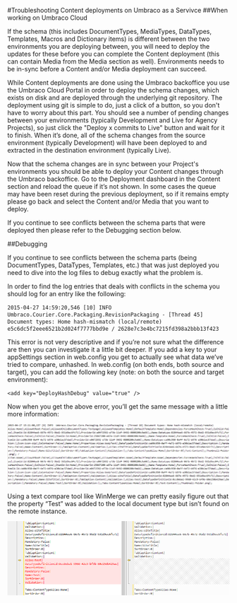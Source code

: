 #Troubleshooting Content deployments on Umbraco as a Servivce
##When working on Umbraco Cloud

If the schema (this includes DocumentTypes, MediaTypes, DataTypes, Templates, Macros and Dictionary items) is different between the two environments you are deploying between, you will need to deploy the updates for these before you can complete the Content deployment (this can contain Media from the Media section as well). Environments needs to be in-sync before a Content and/or Media deployment can succeed.

While Content deployments are done using the Umbraco backoffice you use the Umbraco Cloud Portal in order to deploy the schema changes, which exists on disk and are deployed through the underlying git repository. The deployment using git is simple to do, just a click of a button, so you don't have to worry about this part. You should see a number of pending changes between your environments (typically Development and Live for Agency Projects), so just click the "Deploy x commits to Live" button and wait for it to finish. When it’s done, all of the schema changes from the source environment (typically Development) will have been deployed to and extracted in the destination environment (typically Live).

Now that the schema changes are in sync between your Project's environments you should be able to deploy your Content changes through the Umbraco backoffice. Go to the Deployment dashboard in the Content section and reload the queue if it’s not shown. In some cases the queue may have been reset during the previous deployment, so if it remains empty please go back and select the Content and/or Media that you want to deploy.

If you continue to see conflicts between the schema parts that were deployed then please refer to the Debugging section below.

##Debugging

If you continue to see conflicts between the schema parts (being DocumentTypes, DataTypes, Templates, etc.) that was just deployed you need to dive into the log files to debug exactly what the problem is.

In order to find the log entries that deals with conflicts in the schema you should log for an entry like the following:


    2015-04-27 14:59:20,546 [10] INFO  Umbraco.Courier.Core.Packaging.RevisionPackaging - [Thread 45] Document types: Home hash-mismatch (local/remote) e5c6dc5f2eee6521b2d024f7777bbd9e / 2628e7c3e4bc7215fd398a2bbb13f423

This error is not very descriptive and if you’re not sure what the difference are then you can investigate it a little bit deeper. If you add a key to your appSettings section in web.config you get to actually see what data we’ve tried to compare, unhashed.
In web.config (on both ends, both source and target), you can add the following key (note: on both the source and target environment):

    <add key="DeployHashDebug" value="true" />

Now when you get the above error, you’ll get the same message with a little more information:

![clone dialog](images/image07.png)

Using a text compare tool like WinMerge we can pretty easily figure out that the property “Test” was added to the local document type but isn’t found on the remote instance.

![clone dialog](images/image00.png)